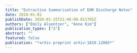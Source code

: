 ```yaml
---
title: "Extractive Summarization of EHR Discharge Notes"
date: 2018-01-01
publishDate: 2020-01-15T21:46:00.011765Z
authors: ["Emily Alsentzer", "Anne Kim"]
publication_types: ["2"]
abstract: ""
featured: false
publication: "*arXiv preprint arXiv:1810.12085*"
---
```


